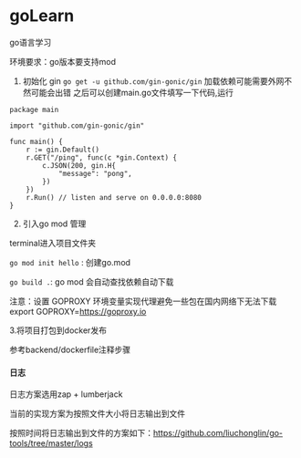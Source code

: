 # goLearn
go语言学习

环境要求：go版本要支持mod

1. 初始化 gin
`go get -u github.com/gin-gonic/gin` 加载依赖可能需要外网不然可能会出错
之后可以创建main.go文件填写一下代码,运行
```
package main

import "github.com/gin-gonic/gin"

func main() {
    r := gin.Default()
    r.GET("/ping", func(c *gin.Context) {
        c.JSON(200, gin.H{
            "message": "pong",
        })
    })
    r.Run() // listen and serve on 0.0.0.0:8080
}
```
2. 引入go mod 管理

terminal进入项目文件夹

`go mod init hello` : 创建go.mod

`go build .`:  go mod 会自动查找依赖自动下载

注意：设置 GOPROXY 环境变量实现代理避免一些包在国内网络下无法下载  export GOPROXY=https://goproxy.io

3.将项目打包到docker发布

参考backend/dockerfile注释步骤

#### 日志

日志方案选用zap + lumberjack

当前的实现方案为按照文件大小将日志输出到文件

按照时间将日志输出到文件的方案如下：https://github.com/liuchonglin/go-tools/tree/master/logs

